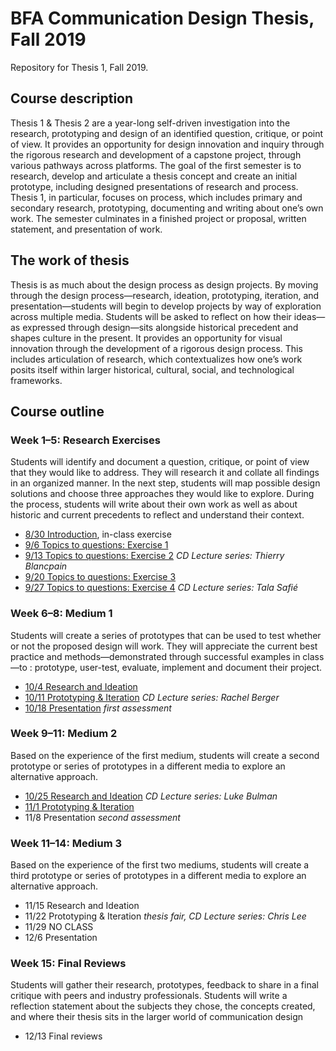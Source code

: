 # BFA Communication Design Thesis, Fall 2019
Repository for Thesis 1, Fall 2019.

## Course description

Thesis 1 & Thesis 2 are a year-long self-driven investigation into the research, prototyping and design of an identified question, critique, or point of view. It provides an opportunity for design innovation and inquiry through the rigorous research and development of a capstone project, through various pathways across platforms. The goal of the first semester is to research, develop and articulate a thesis concept and create an initial prototype, including designed presentations of research and process. Thesis 1, in particular, focuses on process, which includes primary and secondary research, prototyping, documenting and writing about one’s own work. The semester culminates in a finished project or proposal, written statement, and presentation of work.


## The work of thesis

Thesis is as much about the design process as design projects. By moving through the design process—research, ideation, prototyping, iteration, and presentation—students will begin to develop projects by way of exploration across multiple media. Students will be asked to reflect on how their ideas—as expressed through design—sits alongside historical precedent and shapes culture in the present. It provides an opportunity for visual innovation through the development of a rigorous design process. This includes articulation of research, which contextualizes how one’s work posits itself within larger historical, cultural, social, and technological frameworks.

## Course outline

### Week 1–5: Research Exercises
Students will identify and document a question, critique, or point of view that they would like to address. They will research it and collate all findings in an organized manner. In the next step, students will map possible design solutions and choose three approaches they would like to explore. During the process, students will write about their own work as well as about historic and current precedents to reflect and understand their context.

* [8/30	Introduction](https://github.com/juliettecezzar/thesis-f19/wiki/01%E2%80%94Introduction), in-class exercise
* [9/6 	Topics to questions: Exercise 1](https://github.com/juliettecezzar/thesis-f19/wiki/02%E2%80%94Topics-to-Questions:-Exercise-1)
* [9/13	Topics to questions: Exercise 2](https://github.com/juliettecezzar/thesis-f19/wiki/02%E2%80%94Topics-to-Questions:-Exercise-1) _CD Lecture series: Thierry Blancpain_
* [9/20	Topics to questions: Exercise 3](https://github.com/juliettecezzar/thesis-f19/wiki/9-20-Topics-to-questions:-Exercise-3)		
* [9/27	Topics to questions: Exercise 4](https://github.com/juliettecezzar/thesis-f19/wiki/05%E2%80%94Topics-to-questions:-Exercise-4) _CD Lecture series: Tala Safié_

### Week 6–8: Medium 1
Students will create a series of prototypes that can be used to test whether or not the proposed design will work. They will appreciate the current best practice and methods—demonstrated through successful examples in class—to : prototype, user-test, evaluate, implement and document their project. 

* [10/4 	Research and Ideation](https://github.com/juliettecezzar/thesis-f19/wiki/06%E2%80%94Research-and-Ideation) 		
* [10/11 Prototyping & Iteration](https://github.com/juliettecezzar/thesis-f19/wiki/07%E2%80%94Prototyping-&-Iteration) _CD Lecture series: Rachel Berger_
* [10/18	Presentation](https://github.com/juliettecezzar/thesis-f19/wiki/08%E2%80%94Presentation) _first assessment_

### Week 9–11: Medium 2
Based on the experience of the first medium, students will create a second prototype or series of prototypes in a different media to explore an alternative approach.

* [10/25	Research and Ideation](https://github.com/juliettecezzar/thesis-f19/wiki/09%E2%80%94Medium-2:-Research-and-Ideation) _CD Lecture series: Luke Bulman_
* [11/1 	Prototyping & Iteration](https://github.com/juliettecezzar/thesis-f19/wiki/10%E2%80%94Medium-2:-Prototyping-&-Iteration)
* 11/8	Presentation  _second assessment_

### Week 11–14: Medium 3
Based on the experience of the first two mediums, students will create a third prototype or series of prototypes in a different media to explore an alternative approach.

* 11/15	Research and Ideation 		
* 11/22 Prototyping & Iteration _thesis fair, CD Lecture series: Chris Lee_
* 11/29	NO CLASS
* 12/6	Presentation
    
### Week 15: Final Reviews
Students will gather their research, prototypes, feedback to share in a final critique with peers and industry professionals. Students will write a reflection statement about the subjects they chose, the concepts created, and where their thesis sits in the larger world of communication design

* 12/13	Final reviews
